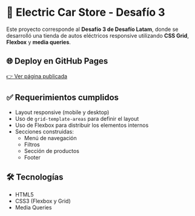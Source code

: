 # 🚗 Electric Car Store - Desafío 3

Este proyecto corresponde al **Desafío 3 de Desafío Latam**, donde se desarrolló una tienda de autos eléctricos responsive utilizando **CSS Grid**, **Flexbox** y **media queries**.

## 🌐 **Deploy en GitHub Pages**

[👉 Ver página publicada](https://dayanajgp.github.io/m02-css-mediaqueries-carstore/)

## ✅ **Requerimientos cumplidos**

- Layout responsive (mobile y desktop)
- Uso de `grid-template-areas` para definir el layout
- Uso de Flexbox para distribuir los elementos internos
- Secciones construidas:
  - Menú de navegación
  - Filtros
  - Sección de productos
  - Footer

## 🛠️ **Tecnologías**

- HTML5
- CSS3 (Flexbox y Grid)
- Media Queries
